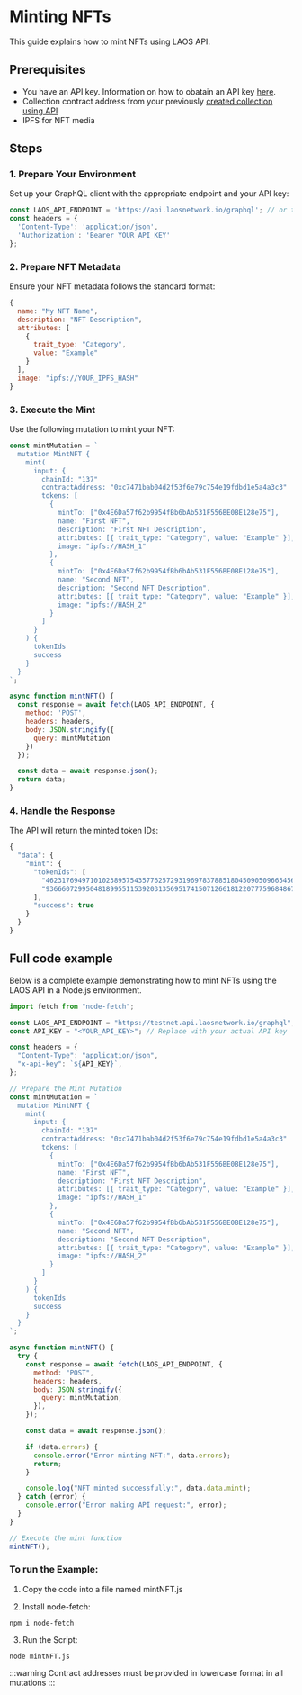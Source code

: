 # Minting NFTs

This guide explains how to mint NFTs using LAOS API.

## Prerequisites

- You have an API key. Information on how to obatain an API key [here](/api/introduction).
- Collection contract address from your previously [created collection using API](/guides/how-to-with-api/collection-setup.md)
- IPFS for NFT media

## Steps

### 1. Prepare Your Environment

Set up your GraphQL client with the appropriate endpoint and your API key:

```javascript
const LAOS_API_ENDPOINT = 'https://api.laosnetwork.io/graphql'; // or testnet endpoint
const headers = {
  'Content-Type': 'application/json',
  'Authorization': 'Bearer YOUR_API_KEY'
};
```

### 2. Prepare NFT Metadata

Ensure your NFT metadata follows the standard format:

```javascript
{
  name: "My NFT Name",
  description: "NFT Description",
  attributes: [
    {
      trait_type: "Category",
      value: "Example"
    }
  ],
  image: "ipfs://YOUR_IPFS_HASH"
}
```

### 3. Execute the Mint

Use the following mutation to mint your NFT:

```javascript
const mintMutation = `
  mutation MintNFT {
    mint(
      input: {
        chainId: "137"
        contractAddress: "0xc7471bab04d2f53f6e79c754e19fdbd1e5a4a3c3"
        tokens: [
          {
            mintTo: ["0x4E6Da57f62b9954fBb6bAb531F556BE08E128e75"],
            name: "First NFT",
            description: "First NFT Description",
            attributes: [{ trait_type: "Category", value: "Example" }],
            image: "ipfs://HASH_1"
          },
          {
            mintTo: ["0x4E6Da57f62b9954fBb6bAb531F556BE08E128e75"],
            name: "Second NFT",
            description: "Second NFT Description",
            attributes: [{ trait_type: "Category", value: "Example" }],
            image: "ipfs://HASH_2"
          }
        ]
      }
    ) {
      tokenIds
      success
    }
  }
`;

async function mintNFT() {
  const response = await fetch(LAOS_API_ENDPOINT, {
    method: 'POST',
    headers: headers,
    body: JSON.stringify({
      query: mintMutation
    })
  });

  const data = await response.json();
  return data;
}
```

### 4. Handle the Response

The API will return the minted token IDs:

```javascript
{
  "data": {
    "mint": {
      "tokenIds": [
        "46231769497101023895754357762572931969783788518045090509665456129453327552117",
        "93666072995048189955115392031356951741507126618122077759684867447733822539334"
      ],
      "success": true
    }
  }
}
```
## Full code example
Below is a complete example demonstrating how to mint NFTs using the LAOS API in a Node.js environment.

```javascript
import fetch from "node-fetch";

const LAOS_API_ENDPOINT = "https://testnet.api.laosnetwork.io/graphql"; // or mainnet
const API_KEY = "<YOUR_API_KEY>"; // Replace with your actual API key

const headers = {
  "Content-Type": "application/json",
  "x-api-key": `${API_KEY}`,
};

// Prepare the Mint Mutation
const mintMutation = `
  mutation MintNFT {
    mint(
      input: {
        chainId: "137"
        contractAddress: "0xc7471bab04d2f53f6e79c754e19fdbd1e5a4a3c3"  // Must be lowercase
        tokens: [
          {
            mintTo: ["0x4E6Da57f62b9954fBb6bAb531F556BE08E128e75"],
            name: "First NFT",
            description: "First NFT Description",
            attributes: [{ trait_type: "Category", value: "Example" }],
            image: "ipfs://HASH_1"
          },
          {
            mintTo: ["0x4E6Da57f62b9954fBb6bAb531F556BE08E128e75"],
            name: "Second NFT",
            description: "Second NFT Description",
            attributes: [{ trait_type: "Category", value: "Example" }],
            image: "ipfs://HASH_2"
          }
        ]
      }
    ) {
      tokenIds
      success
    }
  }
`;

async function mintNFT() {
  try {
    const response = await fetch(LAOS_API_ENDPOINT, {
      method: "POST",
      headers: headers,
      body: JSON.stringify({
        query: mintMutation,
      }),
    });

    const data = await response.json();

    if (data.errors) {
      console.error("Error minting NFT:", data.errors);
      return;
    }

    console.log("NFT minted successfully:", data.data.mint);
  } catch (error) {
    console.error("Error making API request:", error);
  }
}

// Execute the mint function
mintNFT();
```

### To run the Example:
1. Copy the code into a file named mintNFT.js 

2. Install node-fetch:

```
npm i node-fetch
```
3. Run the Script:
```
node mintNFT.js
```
:::warning
 Contract addresses must be provided in lowercase format in all mutations
:::